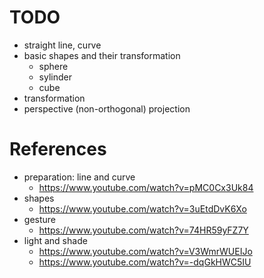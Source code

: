 <!--
{
  "title": "Drawing",
  "date": "2017-07-15T09:00:39+09:00",
  "category": "",
  "tags": [],
  "draft": true
}
-->

# TODO

- straight line, curve
- basic shapes and their transformation
  - sphere
  - sylinder
  - cube
- transformation
- perspective (non-orthogonal) projection


# References

- preparation: line and curve
  - https://www.youtube.com/watch?v=pMC0Cx3Uk84
- shapes
  - https://www.youtube.com/watch?v=3uEtdDvK6Xo
- gesture
  - https://www.youtube.com/watch?v=74HR59yFZ7Y
- light and shade
  - https://www.youtube.com/watch?v=V3WmrWUEIJo
  - https://www.youtube.com/watch?v=-dqGkHWC5IU
